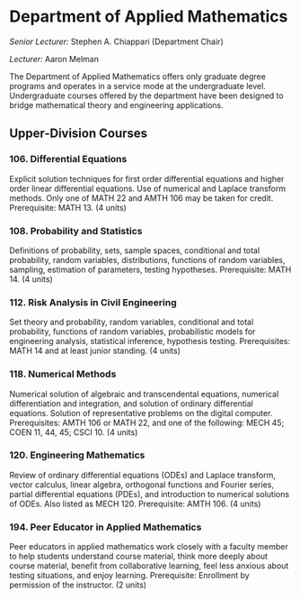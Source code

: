 Department of Applied Mathematics
=================================

*Senior Lecturer:* Stephen A. Chiappari (Department Chair)

*Lecturer:* Aaron Melman

The Department of Applied Mathematics offers only graduate degree programs and operates in a service mode at the undergraduate level. Undergraduate courses offered by the department have been designed to bridge mathematical theory and engineering applications.

Upper-Division Courses
----------------------

### 106. Differential Equations

Explicit solution techniques for first order differential equations and higher order linear differential equations. Use of numerical and Laplace transform methods. Only one of MATH 22 and AMTH 106 may be taken for credit. Prerequisite: MATH 13. (4 units)

### 108. Probability and Statistics

Definitions of probability, sets, sample spaces, conditional and total probability, random variables, distributions, functions of random variables, sampling, estimation of parameters, testing hypotheses. Prerequisite: MATH 14. (4 units)

### 112. Risk Analysis in Civil Engineering

Set theory and probability, random variables, conditional and total probability, functions of random variables, probabilistic models for engineering analysis, statistical inference, hypothesis testing. Prerequisites: MATH 14 and at least junior standing. (4 units)

### 118. Numerical Methods

Numerical solution of algebraic and transcendental equations, numerical differentiation and integration, and solution of ordinary differential equations. Solution of representative problems on the digital computer. Prerequisites: AMTH 106 or MATH 22, and one of the following: MECH 45; COEN 11, 44, 45; CSCI 10. (4 units)

### 120. Engineering Mathematics

Review of ordinary differential equations (ODEs) and Laplace transform, vector calculus, linear algebra, orthogonal functions and Fourier series, partial differential equations (PDEs), and introduction to numerical solutions of ODEs. Also listed as MECH 120. Prerequisite: AMTH 106. (4 units)

### 194. Peer Educator in Applied Mathematics

Peer educators in applied mathematics work closely with a faculty member to help students understand course material, think more deeply about course material, benefit from collaborative learning, feel less anxious about testing situations, and enjoy learning. Prerequisite: Enrollment by permission of the instructor. (2 units)
